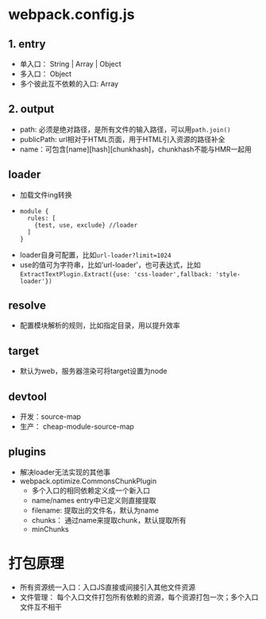# webpack.config.js
## 1. entry
- 单入口： String | Array | Object
- 多入口： Object
- 多个彼此互不依赖的入口: Array
## 2. output
- path: 必须是绝对路径，是所有文件的输入路径，可以用`path.join()`
- publicPath: url相对于HTML页面，用于HTML引入资源的路径补全
- name：可包含[name][hash][chunkhash]，chunkhash不能与HMR一起用
## loader
- 加载文件ing转换
- ```
  module {
    rules: [
      {test, use, exclude} //loader
    ]
  }
  ```
- loader自身可配置，比如`url-loader?limit=1024`
- use的值可为字符串，比如'url-loader'，也可表达式，比如`ExtractTextPlugin.Extract({use: 'css-loader',fallback: 'style-loader'})`
## resolve
- 配置模块解析的规则，比如指定目录，用以提升效率
## target
- 默认为web，服务器渲染可将target设置为node
## devtool
- 开发：source-map
- 生产： cheap-module-source-map
## plugins
- 解决loader无法实现的其他事
- webpack.optimize.CommonsChunkPlugin
  - 多个入口的相同依赖定义成一个新入口
  - name/names entry中已定义则直接提取
  - filename: 提取出的文件名，默认为name
  - chunks： 通过name来提取chunk，默认提取所有
  - minChunks

# 打包原理
- 所有资源统一入口：入口JS直接或间接引入其他文件资源
- 文件管理： 每个入口文件打包所有依赖的资源，每个资源打包一次；多个入口文件互不相干
